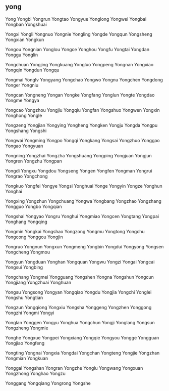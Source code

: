 yong
---

Yong Yongbi Yongrun Yongtao Yongyue Yonglong Yongwei Yongbai Yongban Yongshuai

Yongxi Yongli Yongnuo Yongnie Yongling Yongde Yongqun Yongsheng Yongxian Yongkun

Yongou Yongnian Yonglou Yongce Yonghou Yongfu Yongtai Yongdan Yonggu Yonglin

Yongchuan Yongjing Yongkuang Yongluo Yongpeng Yongnan Yongxiao Yongqin Yongdun Yongqu

Yongmai Yonglv Yongyang Yongchao Yongwo Yongnu Yongchen Yongdong Yonger Yongniu

Yongcan Yongneng Yongan Yongke Yongfang Yonglun Yongte Yongdao Yongme Yongya

Yongcao Yongzhou Yongjiu Yongqiu Yongfan Yongshuo Yongwen Yongxin Yonghong Yongle

Yongzeng Yongjian Yongying Yongheng Yongken Yongju Yongda Yongpu Yongshang Yongshi

Yongwai Yongming Yongpo Yongqi Yongkang Yongsai Yongzhuo Yonggao Yongao Yongyuan

Yongning Yongzhai Yongzha Yongshuang Yongping Yongjuan Yongjun Yongren Yongzhu Yongpan

Yongdi Yongxu Yongdou Yongseng Yongen Yongfen Yongman Yongrui Yongrao Yongchong

Yongkuo Yongfei Yongye Yongsi Yonghuai Yonge Yongyin Yongze Yonghun Yonghai

Yongxing Yongzhun Yongchuang Yongwa Yongbang Yongzhao Yongzhang Yongguo Yongbo   Yongqian

Yongshai Yongyao Yongru Yonghui Yongmiao Yongcen Yongtang Yongpai Yonghang Yongqing

Yongmin Yongkai Yongshao Yongzong Yongmu Yongtong Yongchu Yongcong Yonggou Yongjin

Yongruo Yongnun Yongxun Yongmeng Yongbin Yongdui Yongyong Yongsen Yongcheng Yongmou

Yongyun Yongduan Yonghan Yongquan Yongwu Yongzi Yongai Yongcai Yongsui Yongbing

Yongchang Yongmei Yongguang Yongshen Yongna Yongshun Yongcun Yongjiang Yongzhuai Yonghuan

Yongsu Yongsong Yongyan Yongqiao Yongdu Yongjia Yongchi Yonglei Yongshu Yongtian

Yongzun Yongqiong Yongxiu Yongsha Yonggeng Yongzhen Yonggong Yongzhi Yongmi Yongyi

Yonglan Yonggen Yongyu Yonghua Yongchun Yongji Yonglang Yongsun Yongzheng Yongmie

Yonghe Yongxue Yongpei Yongxiang Yongqie Yongyou Yongge Yongguan Yongjiao Yongfeng

Yongting Yongnai Yongxia Yongdai Yongchan Yongteng Yongjie Yongzhan Yongmian Yongkuan

Yonggai Yongshan Yongran Yongzhe Yonglu Yongwang Yongxuan Yongzhong Yonghao Yongzu

Yonggang Yongqiang Yongrong Yongshe 